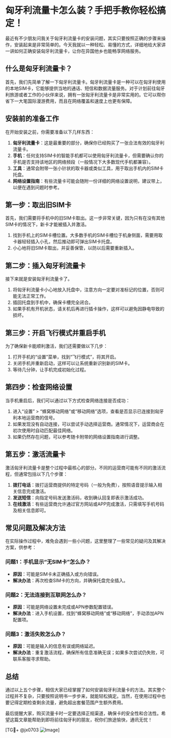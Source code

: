 # 匈牙利流量卡怎么装？手把手教你轻松搞定！

最近有不少朋友问我关于匈牙利流量卡的安装问题，其实只要按照正确的步骤来操作，安装起来是非常简单的。今天我就以一种轻松、易懂的方式，详细地给大家讲一讲如何正确安装匈牙利流量卡，让你在异国他乡也能畅享网络服务。

## 什么是匈牙利流量卡？

首先，我们先简单了解一下匈牙利流量卡。匈牙利流量卡是一种可以在匈牙利使用的本地SIM卡，它能够提供当地的通话、短信和数据流量服务。对于计划前往匈牙利旅游或者工作的小伙伴来说，拥有一张匈牙利流量卡是非常实用的。它可以帮你省下一大笔国际漫游费用，而且在网络覆盖和速度上也更有保障。

## 安装前的准备工作

在开始安装之前，你需要准备以下几样东西：

1. **匈牙利流量卡**：这是最重要的部分，确保你已经购买了一张合法有效的匈牙利流量卡。
2. **手机**：任何支持SIM卡的智能手机都可以使用匈牙利流量卡，但需要确认你的手机是否支持该地区的网络频段（一般情况下大多数现代手机都兼容）。
3. **工具**：通常会附带一张小针状的取卡器或类似工具，用于取出手机内的SIM卡托盘。
4. **网络设置指南**：有些流量卡可能会随附一份详细的网络设置说明，建议带上，以便在遇到问题时参考。

## 第一步：取出旧SIM卡

首先，我们需要将手机中的旧SIM卡取出。这一步非常关键，因为只有在没有其他SIM卡的情况下，新卡才能被插入并激活。

1. 找到手机上的SIM卡槽位置。大多数手机的SIM卡槽位于机身侧面，需要用取卡器轻轻插入小孔，然后推动即可弹出SIM卡托盘。
2. 小心地将旧SIM卡取出，并妥善保管，以防以后需要重新插入。

## 第二步：插入匈牙利流量卡

接下来就是安装匈牙利流量卡了。

1. 将匈牙利流量卡小心地放入托盘中，注意方向一定要对准标记的位置，否则可能无法正常工作。
2. 插回托盘到手机中，确保卡槽完全闭合。
3. 如果手机有开机状态，请关机后再进行插卡操作，这样可以避免因静电导致的损坏。

## 第三步：开启飞行模式并重启手机

为了确保新卡能顺利激活，我们还需要做以下几步：

1. 打开手机的“设置”菜单，找到“飞行模式”，将其开启。
2. 关闭手机并重新启动，这样可以让系统重新识别新的SIM卡。
3. 等待几分钟，让手机完成初始化过程。

## 第四步：检查网络设置

当手机重启后，我们可以通过以下方式检查网络连接是否成功：

1. 进入“设置” > “蜂窝移动网络”或“移动网络”选项，查看是否显示已连接到匈牙利本地运营商的信号。
2. 如果发现没有自动连接，可以尝试手动选择运营商。通常情况下，运营商会在初次使用时自动匹配最佳网络。
3. 如果仍然存在问题，可以参考随卡附带的网络设置指南进行调整。

## 第五步：激活流量卡

激活匈牙利流量卡是整个过程中最核心的部分。不同的运营商可能有不同的激活流程，但通常包括以下几个步骤：

1. **拨打电话**：拨打运营商提供的特定号码（一般为免费），按照语音提示输入相关信息完成激活。
2. **发送短信**：向指定号码发送激活码，收到确认回复即表示激活成功。
3. **在线激活**：有些运营商允许通过官方网站或APP完成激活，只需填写手机号码及相关信息即可。

## 常见问题及解决方法

在实际操作过程中，难免会遇到一些小问题，这里整理了一些常见的疑问及其解决方案，供参考：

### 问题1：手机显示“无SIM卡”怎么办？
- **原因**：可能是SIM卡未正确插入或方向错误。
- **解决办法**：再次检查SIM卡的方向，并确保托盘完全插入。

### 问题2：无法连接到互联网怎么办？
- **原因**：可能是网络设置未完成或APN参数配置错误。
- **解决办法**：进入手机设置，找到“蜂窝移动网络”或“移动网络”，手动添加APN配置项。

### 问题3：激活失败怎么办？
- **原因**：可能是输入的信息有误或网络延迟。
- **解决办法**：重复激活流程，确保所有信息准确无误；如果多次尝试仍失败，可联系客服寻求帮助。

## 总结

通过以上五个步骤，相信大家已经掌握了如何安装匈牙利流量卡的方法。其实整个过程并不复杂，只要按照说明书一步步来，就能轻松搞定。当然，在使用过程中也要记得定期检查剩余流量，避免超出套餐范围产生额外费用。

最后提醒大家，购买流量卡时一定要选择正规渠道，确保卡的安全性和合法性。希望这篇文章能帮助到即将前往匈牙利的朋友，祝你们旅途愉快，通讯无忧！

[TG💪+ @jx0703 ![Image](https://github.com/user-attachments/assets/dbca1d08-cadb-493c-b0ec-ad6f7a83f270)]
